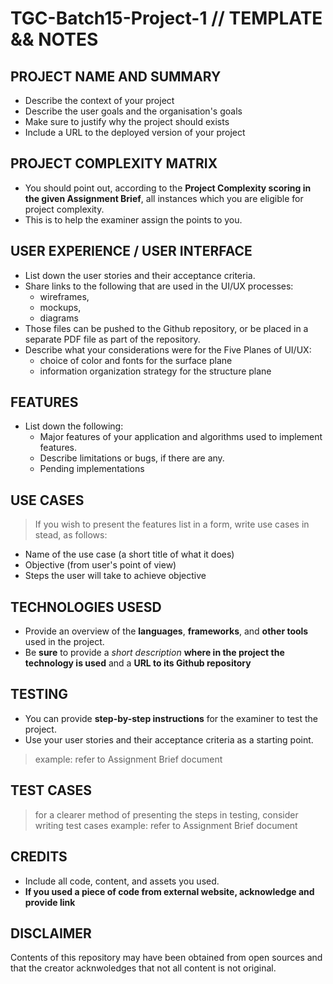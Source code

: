 # TGC-Batch15-Project-1 // TEMPLATE && NOTES
## PROJECT NAME AND SUMMARY
- Describe the context of your project
- Describe the user goals and the organisation's goals
- Make sure to justify why the project should exists
- Include a URL to the deployed version of your project

## PROJECT COMPLEXITY MATRIX
- You should point out, according to the **Project Complexity scoring in the given Assignment Brief**, all instances which you are eligible for project complexity. 
- This is to help the examiner assign the points to you.

## USER EXPERIENCE / USER INTERFACE
- List down the user stories and their acceptance criteria.
- Share links to the following that are used in the UI/UX processes: 
 	*	wireframes, 
	* mockups, 
	* diagrams 
- Those files can be pushed to the Github repository, or be placed in a separate PDF file as part of the repository.
- Describe what your considerations were for the Five Planes of UI/UX: 
 	*	choice of color and fonts for the surface plane 
	* information organization strategy for the structure plane 

## FEATURES
- List down the following:
	* Major features of your application and algorithms used to implement features.
	* Describe limitations or bugs, if there are any.
	* Pending implementations

## USE CASES
> If you wish to present the features list in a form, write use cases in stead, as follows:
- Name of the use case (a short title of what it does)
- Objective (from user's point of view)
- Steps the user will take to achieve objective

## TECHNOLOGIES USESD
- Provide an overview of the **languages**, **frameworks**, and **other tools** used in the project.
- Be **sure** to provide a *short description* **where in the project the technology is used** and a **URL to its Github repository**

## TESTING
- You can provide **step-by-step instructions** for the examiner to test the project.
- Use your user stories and their acceptance criteria as a starting point.
> example: refer to Assignment Brief document

## TEST CASES
> for a clearer method of presenting the steps in testing, consider writing test cases
> example: refer to Assignment Brief document

## CREDITS
- Include all code, content, and assets you used. 
- **If you used a piece of code from external website, acknowledge and provide link**

## DISCLAIMER
Contents of this repository may have been obtained from open sources and that the creator acknwoledges that not all content is not original.
